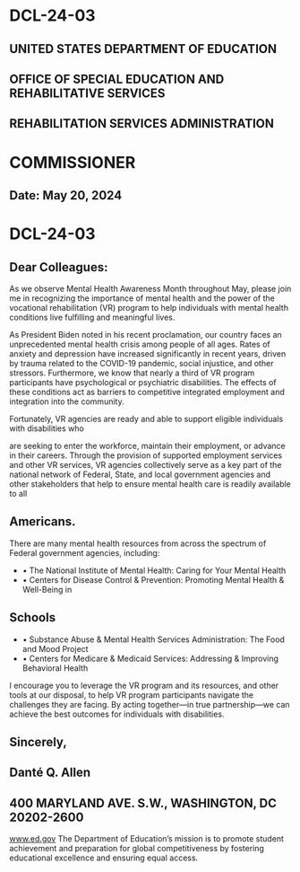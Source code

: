 # DCL-24-03





## UNITED STATES DEPARTMENT OF EDUCATION

## OFFICE OF SPECIAL EDUCATION AND REHABILITATIVE SERVICES
## REHABILITATION SERVICES ADMINISTRATION
# COMMISSIONER

## Date: May 20, 2024

# DCL-24-03

## Dear Colleagues:

As we observe Mental Health Awareness Month throughout May, please join me in recognizing
the importance of mental health and the power of the vocational rehabilitation (VR) program to
help individuals with mental health conditions live fulfilling and meaningful lives.

As President Biden noted in his recent proclamation, our country faces an unprecedented mental
health crisis among people of all ages. Rates of anxiety and depression have increased
significantly in recent years, driven by trauma related to the COVID-19 pandemic, social injustice,
and other stressors. Furthermore, we know that nearly a third of VR program participants have
psychological or psychiatric disabilities. The effects of these conditions act as barriers to
competitive integrated employment and integration into the community.

Fortunately, VR agencies are ready and able to support eligible individuals with disabilities who

are seeking to enter the workforce, maintain their employment, or advance in their careers.
Through the provision of supported employment services and other VR services, VR agencies
collectively serve as a key part of the national network of Federal, State, and local government
agencies and other stakeholders that help to ensure mental health care is readily available to all
## Americans.

There are many mental health resources from across the spectrum of Federal government agencies,
including:
- •  The National Institute of Mental Health: Caring for Your Mental Health
- •  Centers for Disease Control & Prevention: Promoting Mental Health & Well-Being in
## Schools
- •  Substance Abuse & Mental Health Services Administration: The Food and Mood Project
- •  Centers for Medicare & Medicaid Services: Addressing & Improving Behavioral Health


I encourage you to leverage the VR program and its resources, and other tools at our disposal, to
help VR program participants navigate the challenges they are facing. By acting together—in true
partnership—we can achieve the best outcomes for individuals with disabilities.

## Sincerely,



## Danté Q. Allen



## 400 MARYLAND AVE. S.W., WASHINGTON, DC 20202-2600
www.ed.gov
The Department of Education’s mission is to promote student achievement and preparation for global competitiveness
by fostering educational excellence and ensuring equal access.